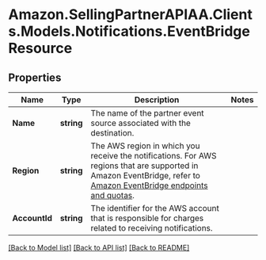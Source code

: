 # Amazon.SellingPartnerAPIAA.Clients.Models.Notifications.EventBridgeResource
## Properties

Name | Type | Description | Notes
------------ | ------------- | ------------- | -------------
**Name** | **string** | The name of the partner event source associated with the destination. | 
**Region** | **string** | The AWS region in which you receive the notifications. For AWS regions that are supported in Amazon EventBridge, refer to [Amazon EventBridge endpoints and quotas](https://docs.aws.amazon.com/general/latest/gr/ev.html). | 
**AccountId** | **string** | The identifier for the AWS account that is responsible for charges related to receiving notifications. | 

[[Back to Model list]](../README.md#documentation-for-models) [[Back to API list]](../README.md#documentation-for-api-endpoints) [[Back to README]](../README.md)

